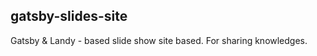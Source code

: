 <!--
 * @Author: yeshan333
 * @Date: 2021-03-23 10:38:52
 * @GitHub: https://github.com/yeshan333
 * @Contact: yeshan1329441308@gmail.com
 * @License: MIT
 * @LastEditTime: 2021-04-29 21:31:49
-->

## gatsby-slides-site

Gatsby & Landy - based slide show site based. For sharing knowledges.
